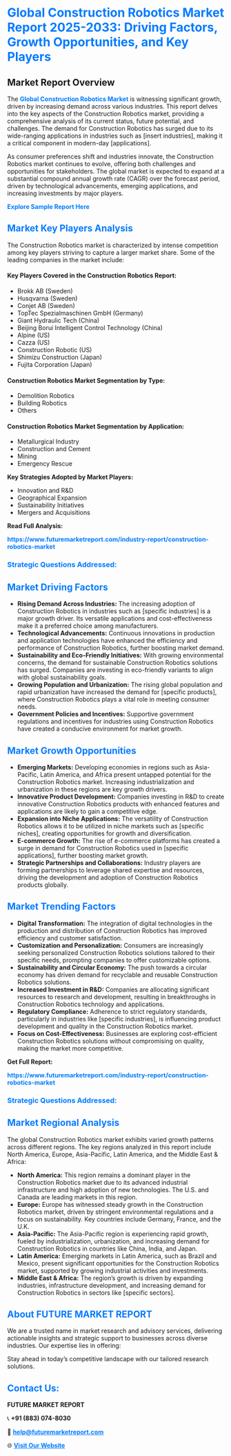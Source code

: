 <h1 style="color: #007BFF;">Global Construction Robotics Market Report 2025-2033: Driving Factors, Growth Opportunities, and Key Players</h1>

<section id="overview">
<h2>Market Report Overview</h2>
<p>The <a href="https://www.futuremarketreport.com/industry-report/construction-robotics-market" style="color: #007BFF; text-decoration: none;"><strong>Global Construction Robotics Market</strong></a> is witnessing significant growth, driven by increasing demand across various industries. This report delves into the key aspects of the Construction Robotics market, providing a comprehensive analysis of its current status, future potential, and challenges. The demand for Construction Robotics has surged due to its wide-ranging applications in industries such as [insert industries], making it a critical component in modern-day [applications].</p>
<p>As consumer preferences shift and industries innovate, the Construction Robotics market continues to evolve, offering both challenges and opportunities for stakeholders. The global market is expected to expand at a substantial compound annual growth rate (CAGR) over the forecast period, driven by technological advancements, emerging applications, and increasing investments by major players.</p>
</section>

<section id="overview">
<p><a href="https://www.futuremarketreport.com/request-sample/reportId=105649" style="color: #007BFF; text-decoration: none;"><strong>Explore Sample Report Here</strong></a></p>
</section>

<section id="key-players">
<h2 style="color: #007BFF;">Market Key Players Analysis</h2>
<p>The Construction Robotics market is characterized by intense competition among key players striving to capture a larger market share. Some of the leading companies in the market include:</p>
<h4>Key Players Covered in the Construction Robotics Report:</h4>
<ul><li>Brokk AB (Sweden)</li><li>Husqvarna (Sweden)</li><li>Conjet AB (Sweden)</li><li>TopTec Spezialmaschinen GmbH (Germany)</li><li>Giant Hydraulic Tech (China)</li><li>Beijing Borui Intelligent Control Technology (China)</li><li>Alpine (US)</li><li>Cazza (US)</li><li>Construction Robotic (US)</li><li>Shimizu Construction (Japan)</li><li>Fujita Corporation (Japan)</li></ul>
<h4>Construction Robotics Market Segmentation by Type:</h4>
<ul><li>Demolition Robotics</li><li>Building Robotics</li><li>Others</li></ul>

<h4>Construction Robotics Market Segmentation by Application:</h4>
<ul><li>Metallurgical Industry</li><li>Construction and Cement</li><li>Mining</li><li>Emergency Rescue</li></ul>
<p><strong>Key Strategies Adopted by Market Players:</strong></p>
<ul>
<li>Innovation and R&D</li>
<li>Geographical Expansion</li>
<li>Sustainability Initiatives</li>
<li>Mergers and Acquisitions</li>
</ul>
</section>

<section>
<p><strong>Read Full Analysis: </strong></p><a href="https://www.futuremarketreport.com/industry-report/construction-robotics-market" style="color: #007BFF; text-decoration: none;"><strong>https://www.futuremarketreport.com/industry-report/construction-robotics-market</strong></a>
<h3 style="color: #007BFF;">Strategic Questions Addressed:</h3>
</section>

<section id="driving-factors">
<h2 style="color: #007BFF;">Market Driving Factors</h2>
<ul>
<li><strong>Rising Demand Across Industries:</strong> The increasing adoption of Construction Robotics in industries such as [specific industries] is a major growth driver. Its versatile applications and cost-effectiveness make it a preferred choice among manufacturers.</li>
<li><strong>Technological Advancements:</strong> Continuous innovations in production and application technologies have enhanced the efficiency and performance of Construction Robotics, further boosting market demand.</li>
<li><strong>Sustainability and Eco-Friendly Initiatives:</strong> With growing environmental concerns, the demand for sustainable Construction Robotics solutions has surged. Companies are investing in eco-friendly variants to align with global sustainability goals.</li>
<li><strong>Growing Population and Urbanization:</strong> The rising global population and rapid urbanization have increased the demand for [specific products], where Construction Robotics plays a vital role in meeting consumer needs.</li>
<li><strong>Government Policies and Incentives:</strong> Supportive government regulations and incentives for industries using Construction Robotics have created a conducive environment for market growth.</li>
</ul>
</section>

<section id="growth-opportunities">
<h2 style="color: #007BFF;">Market Growth Opportunities</h2>
<ul>
<li><strong>Emerging Markets:</strong> Developing economies in regions such as Asia-Pacific, Latin America, and Africa present untapped potential for the Construction Robotics market. Increasing industrialization and urbanization in these regions are key growth drivers.</li>
<li><strong>Innovative Product Development:</strong> Companies investing in R&D to create innovative Construction Robotics products with enhanced features and applications are likely to gain a competitive edge.</li>
<li><strong>Expansion into Niche Applications:</strong> The versatility of Construction Robotics allows it to be utilized in niche markets such as [specific niches], creating opportunities for growth and diversification.</li>
<li><strong>E-commerce Growth:</strong> The rise of e-commerce platforms has created a surge in demand for Construction Robotics used in [specific applications], further boosting market growth.</li>
<li><strong>Strategic Partnerships and Collaborations:</strong> Industry players are forming partnerships to leverage shared expertise and resources, driving the development and adoption of Construction Robotics products globally.</li>
</ul>
</section>

<section id="trending-factors">
<h2 style="color: #007BFF;">Market Trending Factors</h2>
<ul>
<li><strong>Digital Transformation:</strong> The integration of digital technologies in the production and distribution of Construction Robotics has improved efficiency and customer satisfaction.</li>
<li><strong>Customization and Personalization:</strong> Consumers are increasingly seeking personalized Construction Robotics solutions tailored to their specific needs, prompting companies to offer customizable options.</li>
<li><strong>Sustainability and Circular Economy:</strong> The push towards a circular economy has driven demand for recyclable and reusable Construction Robotics solutions.</li>
<li><strong>Increased Investment in R&D:</strong> Companies are allocating significant resources to research and development, resulting in breakthroughs in Construction Robotics technology and applications.</li>
<li><strong>Regulatory Compliance:</strong> Adherence to strict regulatory standards, particularly in industries like [specific industries], is influencing product development and quality in the Construction Robotics market.</li>
<li><strong>Focus on Cost-Effectiveness:</strong> Businesses are exploring cost-efficient Construction Robotics solutions without compromising on quality, making the market more competitive.</li>
</ul>
</section>

<section>
<p><strong>Get Full Report: </strong></p><a href="https://www.futuremarketreport.com/industry-report/construction-robotics-market" style="color: #007BFF; text-decoration: none;"><strong>https://www.futuremarketreport.com/industry-report/construction-robotics-market</strong></a>
<h3 style="color: #007BFF;">Strategic Questions Addressed:</h3>
</section>


<section id="regional-analysis">
<h2 style="color: #007BFF;">Market Regional Analysis</h2>
<p>The global Construction Robotics market exhibits varied growth patterns across different regions. The key regions analyzed in this report include North America, Europe, Asia-Pacific, Latin America, and the Middle East & Africa:</p>
<ul>
<li><strong>North America:</strong> This region remains a dominant player in the Construction Robotics market due to its advanced industrial infrastructure and high adoption of new technologies. The U.S. and Canada are leading markets in this region.</li>
<li><strong>Europe:</strong> Europe has witnessed steady growth in the Construction Robotics market, driven by stringent environmental regulations and a focus on sustainability. Key countries include Germany, France, and the U.K.</li>
<li><strong>Asia-Pacific:</strong> The Asia-Pacific region is experiencing rapid growth, fueled by industrialization, urbanization, and increasing demand for Construction Robotics in countries like China, India, and Japan.</li>
<li><strong>Latin America:</strong> Emerging markets in Latin America, such as Brazil and Mexico, present significant opportunities for the Construction Robotics market, supported by growing industrial activities and investments.</li>
<li><strong>Middle East & Africa:</strong> The region’s growth is driven by expanding industries, infrastructure development, and increasing demand for Construction Robotics in sectors like [specific sectors].</li>
</ul>
</section>

<footer>
<h2 style="color: #007BFF;">About FUTURE MARKET REPORT</h2>
<p>We are a trusted name in market research and advisory services, delivering actionable insights and strategic support to businesses across diverse industries. Our expertise lies in offering:</p>

<p>Stay ahead in today’s competitive landscape with our tailored research solutions.</p>

<h2 style="color: #007BFF;">Contact Us:</h2>
<p><strong>FUTURE MARKET REPORT</strong></p>
<p>📞 <strong>+91 (883) 074-8030</strong></p>
<p>📧 <strong><a href="mailto:help@futuremarketreport.com" style="color: #007BFF;">help@futuremarketreport.com</a></strong></p>
<p>🌐 <strong><a href="https://www.futuremarketreport.com/" style="color: #007BFF;">Visit Our Website</a></strong></p>
</footer>
